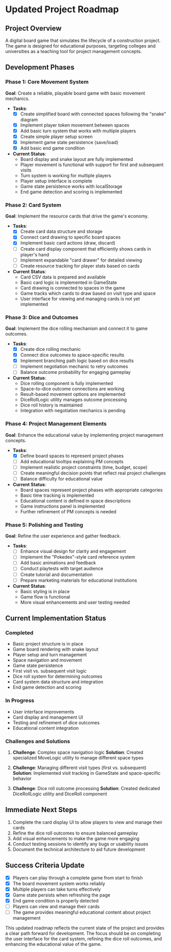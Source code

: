 # Updated Project Roadmap

## Project Overview
A digital board game that simulates the lifecycle of a construction project. The game is designed for educational purposes, targeting colleges and universities as a teaching tool for project management concepts.

## Development Phases

### Phase 1: Core Movement System
**Goal**: Create a reliable, playable board game with basic movement mechanics.

- **Tasks**:
  - [x] Create simplified board with connected spaces following the "snake" diagram
  - [x] Implement player token movement between spaces
  - [x] Add basic turn system that works with multiple players
  - [x] Create simple player setup screen
  - [x] Implement game state persistence (save/load)
  - [x] Add basic end game condition
  
- **Current Status**:
  - Board display and snake layout are fully implemented
  - Player movement is functional with support for first and subsequent visits
  - Turn system is working for multiple players
  - Player setup interface is complete
  - Game state persistence works with localStorage
  - End game detection and scoring is implemented

### Phase 2: Card System
**Goal**: Implement the resource cards that drive the game's economy.

- **Tasks**:
  - [x] Create card data structure and storage
  - [x] Connect card drawing to specific board spaces
  - [x] Implement basic card actions (draw, discard)
  - [ ] Create card display component that efficiently shows cards in player's hand
  - [ ] Implement expandable "card drawer" for detailed viewing
  - [ ] Create resource tracking for player stats based on cards

- **Current Status**:
  - Card CSV data is prepared and available
  - Basic card logic is implemented in GameState
  - Card drawing is connected to spaces in the game
  - Game tracks which cards to draw based on visit type and space
  - User interface for viewing and managing cards is not yet implemented

### Phase 3: Dice and Outcomes
**Goal**: Implement the dice rolling mechanism and connect it to game outcomes.

- **Tasks**:
  - [x] Create dice rolling mechanic
  - [x] Connect dice outcomes to space-specific results
  - [x] Implement branching path logic based on dice results
  - [ ] Implement negotiation mechanic to retry outcomes
  - [ ] Balance outcome probability for engaging gameplay

- **Current Status**:
  - Dice rolling component is fully implemented
  - Space-to-dice outcome connections are working
  - Result-based movement options are implemented
  - DiceRollLogic utility manages outcome processing
  - Dice roll history is maintained
  - Integration with negotiation mechanics is pending

### Phase 4: Project Management Elements
**Goal**: Enhance the educational value by implementing project management concepts.

- **Tasks**:
  - [x] Define board spaces to represent project phases
  - [ ] Add educational tooltips explaining PM concepts
  - [ ] Implement realistic project constraints (time, budget, scope)
  - [ ] Create meaningful decision points that reflect real project challenges
  - [ ] Balance difficulty for educational value

- **Current Status**:
  - Board spaces represent project phases with appropriate categories
  - Basic time tracking is implemented
  - Educational content is defined in space descriptions
  - Game instructions panel is implemented
  - Further refinement of PM concepts is needed

### Phase 5: Polishing and Testing
**Goal**: Refine the user experience and gather feedback.

- **Tasks**:
  - [ ] Enhance visual design for clarity and engagement
  - [ ] Implement the "Pokedex"-style card reference system
  - [ ] Add basic animations and feedback
  - [ ] Conduct playtests with target audience
  - [ ] Create tutorial and documentation
  - [ ] Prepare marketing materials for educational institutions

- **Current Status**:
  - Basic styling is in place
  - Game flow is functional
  - More visual enhancements and user testing needed

## Current Implementation Status

### Completed
- Basic project structure is in place
- Game board rendering with snake layout
- Player setup and turn management
- Space navigation and movement
- Game state persistence
- First visit vs. subsequent visit logic
- Dice roll system for determining outcomes
- Card system data structure and integration
- End game detection and scoring

### In Progress
- User interface improvements
- Card display and management UI
- Testing and refinement of dice outcomes
- Educational content integration

### Challenges and Solutions
1. **Challenge**: Complex space navigation logic
   **Solution**: Created specialized MoveLogic utility to manage different space types

2. **Challenge**: Managing different visit types (first vs. subsequent)
   **Solution**: Implemented visit tracking in GameState and space-specific behavior

3. **Challenge**: Dice roll outcome processing
   **Solution**: Created dedicated DiceRollLogic utility and DiceRoll component

## Immediate Next Steps
1. Complete the card display UI to allow players to view and manage their cards
2. Refine the dice roll outcomes to ensure balanced gameplay
3. Add visual enhancements to make the game more engaging
4. Conduct testing sessions to identify any bugs or usability issues
5. Document the technical architecture to aid future development

## Success Criteria Update
- [x] Players can play through a complete game from start to finish
- [x] The board movement system works reliably
- [x] Multiple players can take turns effectively
- [x] Game state persists when refreshing the page
- [x] End game condition is properly detected
- [ ] Players can view and manage their cards
- [ ] The game provides meaningful educational content about project management

This updated roadmap reflects the current state of the project and provides a clear path forward for development. The focus should be on completing the user interface for the card system, refining the dice roll outcomes, and enhancing the educational value of the game.
